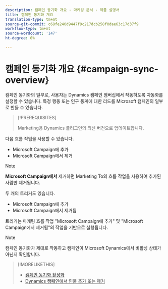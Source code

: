 ```yaml
---
description: 캠페인 동기화 개요 - 마케팅 문서 - 제품 설명서
title: 캠페인 동기화 개요
translation-type: tm+mt
source-git-commit: c68fe240d9447f9c217dcb258f0dae63c17d37f9
workflow-type: tm+mt
source-wordcount: '147'
ht-degree: 0%

---
```



# 캠페인 동기화 개요 {#campaign-sync-overview}

캠페인 동기화의 일부로, 사용자는 Dynamics 캠페인 멤버십에서 작동하도록 자동화를 설정할 수 있습니다. 특정 행동 또는 인구 통계에 대한 리드를 Microsoft 캠페인의 일부로 만들 수 있습니다.

>[!PREREQUISITES]
>
>Marketing용 Dynamics 플러그인의 최신 버전으로 업데이트합니다.

다음 흐름 작업을 사용할 수 있습니다.

* Microsoft Campaign에 추가
* Microsoft Campaign에서 제거

>[!NOTE]
>
>**Microsoft Campaign에서** 제거하면 Marketing To의 흐름 작업을 사용하여 추가된 사람만 제거됩니다.

두 개의 트리거도 있습니다.

* Microsoft Campaign에 추가
* Microsoft Campaign에서 제거됨

트리거는 마케팅 흐름 작업 &quot;Microsoft Campaign에 추가&quot; 및 &quot;Microsoft Campaign에서 제거됨&quot;의 작업을 기반으로 실행됩니다.

>[!NOTE]
>
>캠페인 동기화가 제대로 작동하고 캠페인이 Microsoft Dynamics에서 비활성 상태가 아닌지 확인합니다.

>[!MORELIKETHIS]
>
>* [캠페인 동기화 활성화](/help/marketo/product-docs/crm-sync/microsoft-dynamics-sync/microsoft-dynamics-sync-details/enable-campaign-sync.md)
>* [Dynamics 캠페인에서 인물 추가 또는 제거](/help/marketo/product-docs/core-marketo-concepts/smart-campaigns/microsoft-dynamics-flow-actions/add-or-remove-people-from-your-dynamics-campaign.md)

